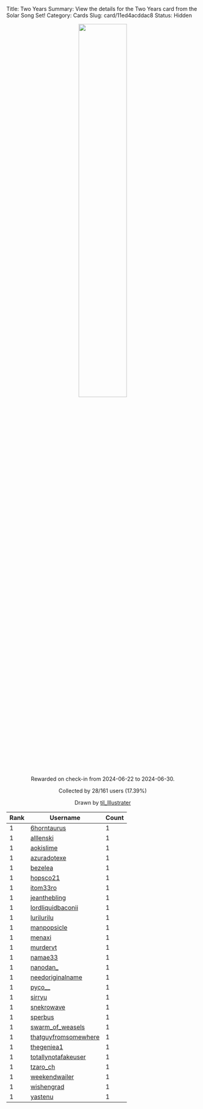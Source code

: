 Title: Two Years
Summary: View the details for the Two Years card from the Solar Song Set!
Category: Cards
Slug: card/11ed4acddac8
Status: Hidden

<center><a href='/images/cards/11ed4acddac8.png'><img src='/images/cards/11ed4acddac8.png' width='50%'></a>

Rewarded on check-in from 2024-06-22 to 2024-06-30.

Collected by 28/161 users (17.39%)

Drawn by <a href='https://twitter.com/til_Illustrater'>til_Illustrater</a></center>

<table class="table">
  <thead>
    <tr>
      <th scope="col">Rank</th>
      <th scope="col">Username</th>
      <th scope="col">Count</th>
    </tr>
  </thead>
  <tbody>
    <tr>
      <td>1</td>
      <td><a href="https://www.twitch.tv/6horntaurus">6horntaurus</a></td>
      <td>1</td>
      </tr>
    <tr>
      <td>1</td>
      <td><a href="https://www.twitch.tv/alllenski">alllenski</a></td>
      <td>1</td>
      </tr>
    <tr>
      <td>1</td>
      <td><a href="https://www.twitch.tv/aokislime">aokislime</a></td>
      <td>1</td>
      </tr>
    <tr>
      <td>1</td>
      <td><a href="https://www.twitch.tv/azuradotexe">azuradotexe</a></td>
      <td>1</td>
      </tr>
    <tr>
      <td>1</td>
      <td><a href="https://www.twitch.tv/bezelea">bezelea</a></td>
      <td>1</td>
      </tr>
    <tr>
      <td>1</td>
      <td><a href="https://www.twitch.tv/hopsco21">hopsco21</a></td>
      <td>1</td>
      </tr>
    <tr>
      <td>1</td>
      <td><a href="https://www.twitch.tv/itom33ro">itom33ro</a></td>
      <td>1</td>
      </tr>
    <tr>
      <td>1</td>
      <td><a href="https://www.twitch.tv/jeanthebling">jeanthebling</a></td>
      <td>1</td>
      </tr>
    <tr>
      <td>1</td>
      <td><a href="https://www.twitch.tv/lordliquidbaconii">lordliquidbaconii</a></td>
      <td>1</td>
      </tr>
    <tr>
      <td>1</td>
      <td><a href="https://www.twitch.tv/lurilurilu">lurilurilu</a></td>
      <td>1</td>
      </tr>
    <tr>
      <td>1</td>
      <td><a href="https://www.twitch.tv/manpopsicle">manpopsicle</a></td>
      <td>1</td>
      </tr>
    <tr>
      <td>1</td>
      <td><a href="https://www.twitch.tv/menaxi">menaxi</a></td>
      <td>1</td>
      </tr>
    <tr>
      <td>1</td>
      <td><a href="https://www.twitch.tv/murdervt">murdervt</a></td>
      <td>1</td>
      </tr>
    <tr>
      <td>1</td>
      <td><a href="https://www.twitch.tv/namae33">namae33</a></td>
      <td>1</td>
      </tr>
    <tr>
      <td>1</td>
      <td><a href="https://www.twitch.tv/nanodan_">nanodan_</a></td>
      <td>1</td>
      </tr>
    <tr>
      <td>1</td>
      <td><a href="https://www.twitch.tv/needoriginalname">needoriginalname</a></td>
      <td>1</td>
      </tr>
    <tr>
      <td>1</td>
      <td><a href="https://www.twitch.tv/pyco__">pyco__</a></td>
      <td>1</td>
      </tr>
    <tr>
      <td>1</td>
      <td><a href="https://www.twitch.tv/sirryu">sirryu</a></td>
      <td>1</td>
      </tr>
    <tr>
      <td>1</td>
      <td><a href="https://www.twitch.tv/snekrowave">snekrowave</a></td>
      <td>1</td>
      </tr>
    <tr>
      <td>1</td>
      <td><a href="https://www.twitch.tv/sperbus">sperbus</a></td>
      <td>1</td>
      </tr>
    <tr>
      <td>1</td>
      <td><a href="https://www.twitch.tv/swarm_of_weasels">swarm_of_weasels</a></td>
      <td>1</td>
      </tr>
    <tr>
      <td>1</td>
      <td><a href="https://www.twitch.tv/thatguyfromsomewhere">thatguyfromsomewhere</a></td>
      <td>1</td>
      </tr>
    <tr>
      <td>1</td>
      <td><a href="https://www.twitch.tv/thegeniea1">thegeniea1</a></td>
      <td>1</td>
      </tr>
    <tr>
      <td>1</td>
      <td><a href="https://www.twitch.tv/totallynotafakeuser">totallynotafakeuser</a></td>
      <td>1</td>
      </tr>
    <tr>
      <td>1</td>
      <td><a href="https://www.twitch.tv/tzaro_ch">tzaro_ch</a></td>
      <td>1</td>
      </tr>
    <tr>
      <td>1</td>
      <td><a href="https://www.twitch.tv/weekendwailer">weekendwailer</a></td>
      <td>1</td>
      </tr>
    <tr>
      <td>1</td>
      <td><a href="https://www.twitch.tv/wishengrad">wishengrad</a></td>
      <td>1</td>
      </tr>
    <tr>
      <td>1</td>
      <td><a href="https://www.twitch.tv/yastenu">yastenu</a></td>
      <td>1</td>
      </tr>
  </tbody>
</table>